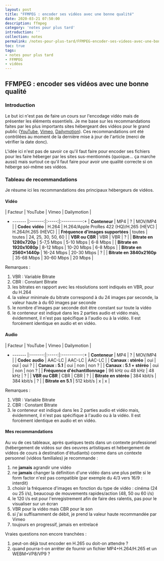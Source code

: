 ```yaml
---
layout: post
title: "FFMPEG : encoder ses vidéos avec une bonne qualité"
date: 2020-03-21 07:50:00
description: ffmpeg
category: 'notes pour plus tard'
introduction: ''
collection: notes
permalink: /notes-pour-plus-tard/FFMPEG-encoder-ses-videos-avec-une-bonne-qualite/
toc: true
tags:
- notes pour plus tard
- FFMPEG
- vidéos
---
```


## FFMPEG : encoder ses vidéos avec une bonne qualité
### Introduction
Le but ici n'est pas de faire un cours sur l'encodage vidéo mais de présenter les éléments essentiels. Je me base sur les recommandations faites par les plus importants sites hébergeant des vidéos pour le grand public ([YouTube](https://support.google.com/youtube/answer/1722171?hl=fr), [Vimeo](https://vimeo.com/help/compression), [Dailymotion](https://faq.dailymotion.com/hc/fr/articles/115008879507-Sp%C3%A9cifications-vid%C3%A9o)). Ces recommandations ont été contrôlées au moment de la dernière mise à jour de l'article (merci de vérifier la date donc).

L'idée ici n'est pas de savoir ce qu'il faut faire pour encoder ses fichiers pour les faire héberger par les sites sus-mentionnés (quoique... ça marche aussi) mais surtout ce qu'il faut faire pour avoir une qualité correcte si on héberge soi-même ses vidéos.

### Tableau de recommandations
Je résume ici les recommandations des principaux hébergeurs de vidéos.

#### Vidéo

| Facteur | YouTube | Vimeo | Dailymotion | 
+ ------- |:-------:|:-----:|:-----------:+ 
| **Conteneur** | MP4 | ? | MOV/MP4 | 
| **Codec vidéo** | H.264 | H.264/Apple ProRes 422 (HQ)/H.265 (HEVC) | H.264/H.265 (HEVC) | 
| **Fréquence d'images supportées** | toutes | toutes | 24, 25, 30, 50, 60 | 
| **VBR ou CBR** | VBR | VBR | ? |
| **Bitrate en 1280x720p**  | 5-7,5 Mbps | 5-10 Mbps | 6-8 Mbps | 
| **Bitrate en 1920x1080p** | 8-12 Mbps | 10-20 Mbps | 6-8 Mbps | 
| **Bitrate en 2560×1440p** | 16-24 Mbps | 20-30 Mbps | ? | 
| **Bitrate en 3840x2160p** | 35-68 Mbps | 30-60 Mbps | 20 Mbps |

Remarques :
1. VBR : Variable Bitrate
2. CBR : Constant Bitrate
3. les bitrates en rapport avec les résolutions sont indiqués en VBR, pour du H.264
4. la valeur minimale du bitrate correspond à du 24 images par seconde, la valeur haute à du 60 images par seconde
5. le nombre d'images par seconde doit être constant sur toute la vidéo
6. le conteneur est indiqué dans les 2 parties audio et vidéo mais, évidemment, il n'est pas spécifique à l'audio ou à la vidéo. Il est forcément identique en audio et en vidéo.

#### Audio

| Facteur | YouTube | Vimeo | Dailymotion | 
+ ------- |:-------:|:-----:|:-----------:+ 
| **Conteneur** | MP4 | ? | MOV/MP4 | 
| **Codec audio** | AAC-LC | AAC-LC | AAC-LC | 
| **Canaux : stéréo** | oui | oui | oui ? | 
| **Canaux : 5.1** | oui | non | non ? | 
| **Canaux : 5.1 + stéréo** | oui | non | non ? | 
| **Fréquence d'échantillonnage** | 96 kHz ou 48 kHz | 48 kHz | ? |
| **VBR ou CBR** | CBR | CBR | ? |
| **Bitrate en stéréo** | 384 kbit/s | 384 kbit/s | ? |
| **Bitrate en 5.1** | 512 kbit/s | x | x |

Remarques :
1. VBR : Variable Bitrate
2. CBR : Constant Bitrate
3. le conteneur est indiqué dans les 2 parties audio et vidéo mais, évidemment, il n'est pas spécifique à l'audio ou à la vidéo. Il est forcément identique en audio et en vidéo.

#### Mes recommandations

Au vu de ces tableaux, après quelques tests dans un contexte professionel (hébergement de vidéos sur des oeuvres artistiques et hébergement de vidéos de cours à destination d'étudiants) comme dans un contexte personnel (vidéos familiales) je recommande :
1. ne **jamais** agrandir une vidéo
2. ne **jamais** changer la définition d'une vidéo dans une plus petite si le form factor n'est pas compatible (par exemple du 4/3 vers 16/9 : interdit)
3. choisir la fréquence d'images en fonction du type de vidéo : cinéma (24 ou 25 i/s), beaucoup de mouvements rapides/action (48, 50 ou 60 i/s)
4. le 120 i/s est pour l'enregistrement afin de faire des ralentis, pas pour le visualiser sur un écran
5. VBR pour la vidéo mais CBR pour le son
6. si j'ai suffisamment de débit, je prend la valeur haute recommandée par Vimeo
7. toujours en progressif, jamais en entrelacé


Vraies questions non encore tranchées :
1. peut-on déjà tout encoder en H.265 ou doit-on attendre ?
2. quand pourra-t-on arrêter de fournir un fichier MP4+H.264/H.265 et un WEBM+VP8/VP9 ?


